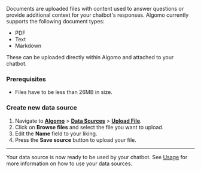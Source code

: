 Documents are uploaded files with content used to answer questions or provide additional context for your chatbot's responses.
Algomo currently supports the following document types:

- PDF
- Text
- Markdown

These can be uploaded directly within Algomo and attached to your chatbot.

### Prerequisites

- Files have to be less than 26MB in size.

### Create new data source

1. Navigate to [**Algomo**](https://app.algomo.com/) > [**Data Sources**](https:app.algomo.com/data-sources) > [**Upload File**](https://app.algomo.com/data-sources/create/upload-file).
2. Click on **Browse files** and select the file you want to upload.
3. Edit the **Name** field to your liking.
4. Press the **Save source** button to upload your file.

---

Your data source is now ready to be used by your chatbot. See [Usage](./Overview.md#usage) for more information on how to use your data sources.
